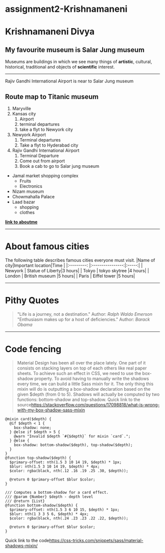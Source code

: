 # assignment2-Krishnamaneni
# Krishnamaneni Divya
## My favourite museum is Salar Jung museum
Museums are buildings in which we see many things of **artistic**, cultural, historical, traditional and objects of **scientific** interest. 
***
Rajiv Gandhi International Airport is near to Salar Jung museum
## Route map to Titanic museum
1. Maryville
2. Kansas city
    1. Airport
    2. terminal departures
    3. take a flyt to Newyork city
3. Newyork Airport
    1. Terminal departures
    2. Take a flyt to Hyderabad city
4. Rajiv Gandhi International Airport
    1. Terminal Departure
    2. Come out from airport
    3. Book a cab to go to Salar jung museum
* Jamal market shopping complex
    * Fruits
    * Electronics
* Nizam museum
* Chowmahalla Palace
* Laad bazar
    * shopping
    * clothes

**[link to aboutme](AboutMe.md)**

***
# About famous cities
The following table describes famous cities everyone must visit.
|Name of city|Important location|Time   |
|:---------: |:----------------:|:-----:|
| Newyork    | Statue of Liberty|3 hours|
| Tokyo      | tokyo skytree    |4 hours|
| London     | British museum   |5 hours|
| Paris      | Eiffel tower     |5 hours|

***
# Pithy Quotes
>"Life is a journey, not a destination."
>Author: *Ralph Waldo Emerson*<br>
>"Enthusiasm makes up for a host of deficiencies."
>Author: *Barack Obama*

***
# Code fencing
>Material Design has been all over the place lately. One part of it consists on stacking layers on top of each others like real paper sheets. To achieve such an effect in CSS, we need to use the box-shadow property. To avoid having to manually write the shadows every time, we can build a little Sass mixin for it. The only thing this mixin will do is outputting a box-shadow declaration based on the given $depth (from 0 to 5). Shadows will actually be computed by two functions: bottom-shadow and top-shadow. Quick link to the source<https://stackoverflow.com/questions/17098818/what-is-wrong-with-my-box-shadow-sass-mixin>

```
@mixin card($depth) {
  @if $depth < 1 {
    box-shadow: none;
  } @else if $depth > 5 {
    @warn "Invalid $depth `#{$depth}` for mixin `card`.";
  } @else {
    box-shadow: bottom-shadow($depth), top-shadow($depth);  
  }
}
@function top-shadow($depth) {
  $primary-offset: nth(1.5 3 10 14 19, $depth) * 1px;
  $blur: nth(1.5 3 10 14 19, $depth) * 4px;
  $color: rgba(black, nth(.12 .16 .19 .25 .30, $depth));

  @return 0 $primary-offset $blur $color;
}

/// Computes a bottom-shadow for a card effect.
/// @param {Number} $depth - depth level
/// @return {List}
@function bottom-shadow($depth) {
  $primary-offset: nth(1.5 3 6 10 15, $depth) * 1px;
  $blur: nth(1 3 3 5 6, $depth) * 4px;
  $color: rgba(black, nth(.24 .23 .23 .22 .22, $depth));

  @return 0 $primary-offset $blur $color;
}
```
Quick link to the code<https://css-tricks.com/snippets/sass/material-shadows-mixin/>


